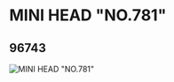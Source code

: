# MINI HEAD "NO.781"
## 96743
![MINI HEAD "NO.781"](https://lc-www-live-s.legocdn.com/media/bricks/5/2/4630112.jpg)